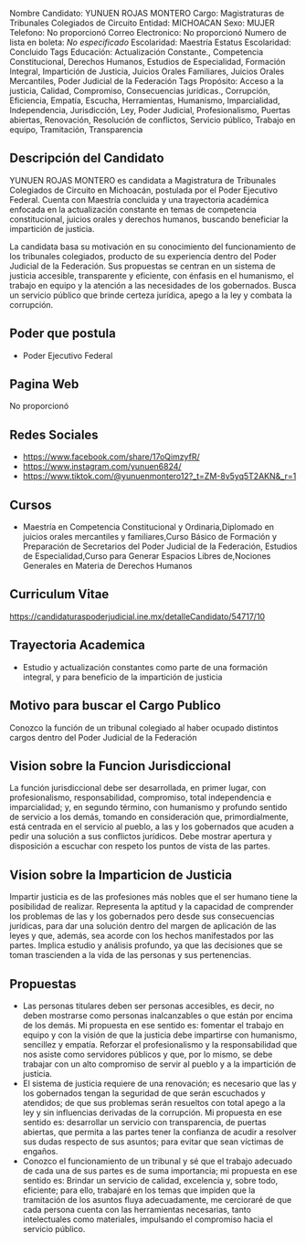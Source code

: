 Nombre Candidato: YUNUEN ROJAS MONTERO
Cargo: Magistraturas de Tribunales Colegiados de Circuito
Entidad: MICHOACAN
Sexo: MUJER
Telefono: No proporcionó
Correo Electronico: No proporcionó
Numero de lista en boleta: *No especificado*
Escolaridad: Maestría
Estatus Escolaridad: Concluido
Tags Educación: Actualización Constante., Competencia Constitucional, Derechos Humanos, Estudios de Especialidad, Formación Integral, Impartición de Justicia, Juicios Orales Familiares, Juicios Orales Mercantiles, Poder Judicial de la Federación
Tags Propósito: Acceso a la justicia, Calidad, Compromiso, Consecuencias jurídicas., Corrupción, Eficiencia, Empatía, Escucha, Herramientas, Humanismo, Imparcialidad, Independencia, Jurisdicción, Ley, Poder Judicial, Profesionalismo, Puertas abiertas, Renovación, Resolución de conflictos, Servicio público, Trabajo en equipo, Tramitación, Transparencia


## Descripción del Candidato 

YUNUEN ROJAS MONTERO es candidata a Magistratura de Tribunales Colegiados de Circuito en Michoacán, postulada por el Poder Ejecutivo Federal. Cuenta con Maestría concluida y una trayectoria académica enfocada en la actualización constante en temas de competencia constitucional, juicios orales y derechos humanos, buscando beneficiar la impartición de justicia.

La candidata basa su motivación en su conocimiento del funcionamiento de los tribunales colegiados, producto de su experiencia dentro del Poder Judicial de la Federación. Sus propuestas se centran en un sistema de justicia accesible, transparente y eficiente, con énfasis en el humanismo, el trabajo en equipo y la atención a las necesidades de los gobernados. Busca un servicio público que brinde certeza jurídica, apego a la ley y combata la corrupción.


## Poder que postula

- Poder Ejecutivo Federal


## Pagina Web

No proporcionó


## Redes Sociales

- https://www.facebook.com/share/17oQimzyfR/
- https://www.instagram.com/yunuen6824/
- https://www.tiktok.com/@yunuenmontero12?_t=ZM-8v5yq5T2AKN&_r=1


## Cursos

- Maestría en Competencia Constitucional y Ordinaria,Diplomado en juicios orales mercantiles y familiares,Curso Básico de Formación y Preparación de Secretarios del Poder Judicial de la Federación, Estudios de Especialidad,Curso para Generar Espacios Libres de,Nociones Generales en Materia de Derechos Humanos


## Curriculum Vitae

https://candidaturaspoderjudicial.ine.mx/detalleCandidato/54717/10


## Trayectoria Academica

- Estudio y actualización constantes como parte de una formación integral, y para beneficio de la impartición de justicia


## Motivo para buscar el Cargo Publico

Conozco la función de un tribunal colegiado al haber ocupado distintos cargos dentro del Poder Judicial de la Federación


## Vision sobre la Funcion Jurisdiccional

La función jurisdiccional debe ser desarrollada, en primer lugar, con profesionalismo, responsabilidad, compromiso, total independencia e imparcialidad; y, en segundo término, con humanismo y profundo sentido de servicio a los demás, tomando en consideración que, primordialmente, está centrada en el servicio al pueblo, a las y los gobernados que acuden a pedir una solución a sus conflictos jurídicos. Debe mostrar apertura y disposición a escuchar con respeto los puntos de vista de las partes.


## Vision sobre la Imparticion de Justicia

Impartir justicia es de las profesiones más nobles que el ser humano tiene la posibilidad de realizar. Representa la aptitud y la capacidad de comprender los problemas de las y los gobernados pero desde sus consecuencias jurídicas, para dar una solución dentro del margen de aplicación de las leyes y que, además, sea acorde con los hechos manifestados por las partes. Implica estudio y análisis profundo, ya que las decisiones que se toman trascienden a la vida de las personas y sus pertenencias.


## Propuestas

- Las personas titulares deben ser personas accesibles, es decir, no deben mostrarse como personas inalcanzables o que están por encima de los demás. Mi propuesta en ese sentido es: fomentar el trabajo en equipo y con la visión de que la justicia debe impartirse con humanismo, sencillez y empatía. Reforzar el profesionalismo y la responsabilidad que nos asiste como servidores públicos y que, por lo mismo, se debe trabajar con un alto compromiso de servir al pueblo y a la impartición de justicia.
- El sistema de justicia requiere de una renovación; es necesario que las y los gobernados tengan la seguridad de que serán escuchados y atendidos; de que sus problemas serán resueltos con total apego a la ley y sin influencias derivadas de la corrupción. Mi propuesta en ese sentido es: desarrollar un servicio con transparencia, de puertas abiertas, que permita a las partes tener la confianza de acudir a resolver sus dudas respecto de sus asuntos; para evitar que sean víctimas de engaños.
- Conozco el funcionamiento de un tribunal y sé que el trabajo adecuado de cada una de sus partes es de suma importancia; mi propuesta en ese sentido es: Brindar un servicio de calidad, excelencia y, sobre todo, eficiente; para ello, trabajaré en los temas que impiden que la tramitación de los asuntos fluya adecuadamente, me cercioraré de que cada persona cuenta con las herramientas necesarias, tanto intelectuales como materiales, impulsando el compromiso hacia el servicio público.

